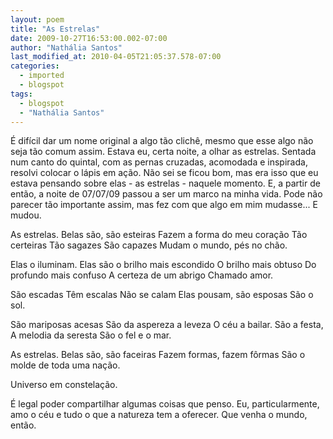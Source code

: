 ```yaml
---
layout: poem
title: "As Estrelas"
date: 2009-10-27T16:53:00.002-07:00
author: "Nathália Santos"
last_modified_at: 2010-04-05T21:05:37.578-07:00
categories:
  - imported
  - blogspot
tags:
  - blogspot
  - "Nathália Santos"
---
```


É difícil dar um nome original a algo tão clichê, mesmo que esse algo não seja tão comum assim.
Estava eu, certa noite, a olhar as estrelas. Sentada num canto do quintal, com as pernas cruzadas, acomodada e inspirada, resolvi colocar o lápis em ação. Não sei se ficou bom, mas era isso que eu estava pensando sobre elas - as estrelas - naquele momento.
E, a partir de então, a noite de 07/07/09 passou a ser um marco na minha vida. Pode não parecer tão importante assim, mas fez com que algo em mim mudasse... E mudou.

 As estrelas.
 Belas são, são esteiras
 Fazem a forma do meu coração
 Tão certeiras
 Tão sagazes 
 São capazes 
 Mudam o mundo, pés no chão.

 Elas o iluminam.
 Elas são o brilho mais escondido
 O brilho mais obtuso
 Do profundo mais confuso
 A certeza de um abrigo
 Chamado amor.

 São escadas
 Têm escalas
 Não se calam
 Elas pousam, são esposas
 São o sol.
 
 São mariposas acesas
 São da aspereza a leveza
 O céu a bailar.
 São a festa,
 A melodia da seresta
 São o fel e o mar.

 As estrelas.
 Belas são, são faceiras
 Fazem formas, fazem fôrmas
 São o molde de toda uma nação.

 Universo em constelação.

É legal poder compartilhar algumas coisas que penso. Eu, particularmente, amo o céu e tudo o que a natureza tem a oferecer. Que venha o mundo, então.